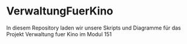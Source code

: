 # VerwaltungFuerKino

In diesem Repository laden wir unsere Skripts und Diagramme für das Projekt Verwaltung fuer Kino im Modul 151
